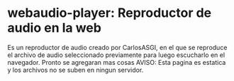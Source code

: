 # webaudio-player: Reproductor de audio en la web
Es un reproductor de audio creado por CarlosASGI, en el que se reproduce el archivo de audio seleccionado previamente para luego escucharlo en el navegador. Pronto se agregaran mas cosas
AVISO: Esta pagina es estatica y los archivos no se suben en ningun servidor.

